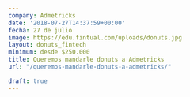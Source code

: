 ```yaml
---
company: Admetricks
date: '2018-07-27T14:37:59+00:00'
fecha: 27 de julio
image: https://edu.fintual.com/uploads/donuts.jpg
layout: donuts_fintech
minimum: desde $250.000
title: Queremos mandarle donuts a Admetricks
url: "/queremos-mandarle-donuts-a-admetricks/"

draft: true
---
```

